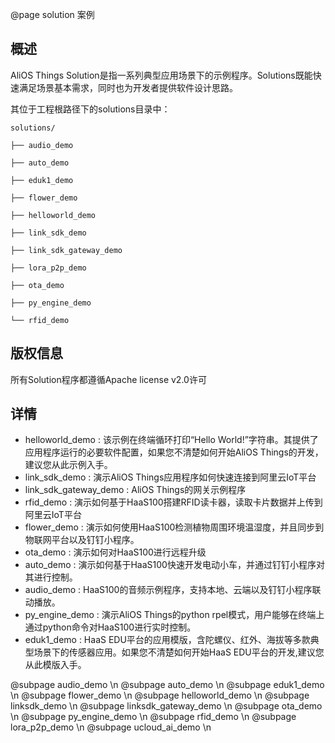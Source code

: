 @page solution 案例

## 概述

AliOS Things Solution是指一系列典型应用场景下的示例程序。Solutions既能快速满足场景基本需求，同时也为开发者提供软件设计思路。

其位于工程根路径下的solutions目录中：

`solutions/`

`├── audio_demo`

`├── auto_demo`

`├── eduk1_demo`

`├── flower_demo`

`├── helloworld_demo`

`├── link_sdk_demo`

`├── link_sdk_gateway_demo`

`├── lora_p2p_demo`

`├── ota_demo`

`├── py_engine_demo`

`└── rfid_demo`

## 版权信息

所有Solution程序都遵循Apache license v2.0许可

## 详情

* helloworld\_demo : 该示例在终端循环打印“Hello World!”字符串。其提供了应用程序运行的必要软件配置，如果您不清楚如何开始AliOS Things的开发，建议您从此示例入手。
* link\_sdk\_demo : 演示AliOS Things应用程序如何快速连接到阿里云IoT平台
* link\_sdk\_gateway\_demo : AliOS Things的网关示例程序
* rfid\_demo : 演示如何基于HaaS100搭建RFID读卡器，读取卡片数据并上传到阿里云IoT平台
* flower\_demo : 演示如何使用HaaS100检测植物周围环境温湿度，并且同步到物联网平台以及钉钉小程序。
* ota\_demo : 演示如何对HaaS100进行远程升级
* auto\_demo : 演示如何基于HaaS100快速开发电动小车，并通过钉钉小程序对其进行控制。
* audio\_demo : HaaS100的音频示例程序，支持本地、云端以及钉钉小程序联动播放。
* py\_engine\_demo : 演示AliOS Things的python rpel模式，用户能够在终端上通过python命令对HaaS100进行实时控制。
* eduk1\_demo : HaaS EDU平台的应用模版，含陀螺仪、红外、海拔等多款典型场景下的传感器应用。如果您不清楚如何开始HaaS EDU平台的开发,建议您从此模版入手。


@subpage audio_demo \n
@subpage auto_demo \n
@subpage eduk1_demo \n
@subpage flower_demo \n
@subpage helloworld_demo \n
@subpage linksdk_demo \n
@subpage linksdk_gateway_demo \n
@subpage ota_demo \n
@subpage py_engine_demo \n
@subpage rfid_demo \n
@subpage lora_p2p_demo \n
@subpage ucloud_ai_demo \n
